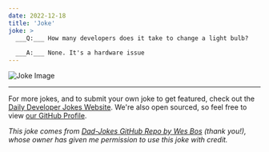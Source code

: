 ```yaml
---
date: 2022-12-18
title: 'Joke'
joke: >
  ___Q:___ How many developers does it take to change a light bulb?
  
  ___A:___ None. It's a hardware issue
---
```



![Joke Image](https://private.xtrp.io/projects/DailyDeveloperJokes/public_image_server/images/5e1259033bf63.png)

---

For more jokes, and to submit your own joke to get featured, check out the [Daily Developer Jokes Website](https://dailydeveloperjokes.github.io/). We're also open sourced, so feel free to view [our GitHub Profile](https://github.com/dailydeveloperjokes).


_This joke comes from [Dad-Jokes GitHub Repo by Wes Bos](https://github.com/wesbos/dad-jokes) (thank you!), whose owner has given me permission to use this joke with credit._

<!--
Joke text:
**Q:** How many developers does it take to change a light bulb?

**A:** None. It's a hardware issue
 -->


